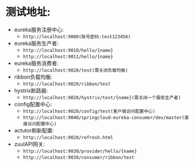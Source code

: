 # 测试地址:
* eureka服务注册中心:
   * `http://localhost:9000(账号密码:test123456)`
* eureka服务生产者:
   * `http://localhost:9010/hello/{name}`
   * `http://localhost:9011/hello/{name}`
* eureka服务消费者:
   * `http://localhost:9020/test(需关闭负载均衡)`
* ribbon负载均衡:
   * `http://localhost:9020/ribbon/test`
* hystrix断路器:
   * `http://localhost:9020/hystrix/test/{name}(需关闭一个服务生产者)`
* config配置中心:
   * `http://localhost:9020/config/test(客户端访问配置中心)`
   * `http://localhost:9040/springcloud-eureka-consumer/dev/master(直接访问配置中心)`
* actutor刷新配置:
   * `http://localhost:9020/refresh.html`
* zuulAPI网关:
   * `http://localhost:9030/provider/hello/{name}`
   * `http://localhost:9030/consumer/ribbon/test`
